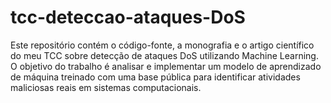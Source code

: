 # tcc-deteccao-ataques-DoS
Este repositório contém o código-fonte, a monografia e o artigo científico do meu TCC sobre detecção de ataques DoS utilizando Machine Learning. O objetivo do trabalho é analisar e implementar um modelo de aprendizado de máquina treinado com uma base pública para identificar atividades maliciosas reais em sistemas computacionais.
